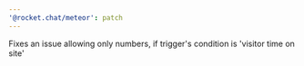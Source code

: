 ```yaml
---
'@rocket.chat/meteor': patch
---
```


Fixes an issue allowing only numbers, if trigger's condition is 'visitor time on site'
